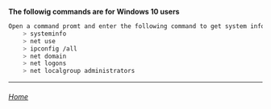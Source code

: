 **The followig commands are for Windows 10 users**

```bash
Open a command promt and enter the following command to get system info:
    > systeminfo
    > net use
    > ipconfig /all
    > net domain
    > net logons
    > net localgroup administrators
```

---

###### [Home](index.md)